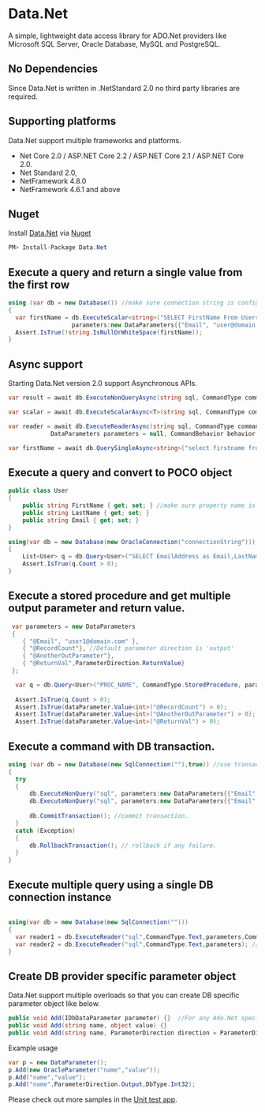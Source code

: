 # Data.Net
A simple, lightweight data access library for ADO.Net providers like Microsoft SQL Server, Oracle Database, MySQL and PostgreSQL.

## No Dependencies
Since Data.Net is written in .NetStandard 2.0 no third party libraries are required. 

## Supporting platforms
Data.Net support multiple frameworks and platforms.

*  Net Core 2.0 / ASP.NET Core 2.2 / ASP.NET Core 2.1 / ASP.NET Core 2.0.
*  Net Standard 2.0,
*  NetFramework 4.8.0
*  NetFramework 4.6.1 and above

## Nuget
Install [Data.Net](https://www.nuget.org/packages/Data.Net/) via [Nuget](https://www.nuget.org/packages/Data.Net/)
```csharp
PM> Install-Package Data.Net
```

Execute a query and return a single value from the first row
------------------------------------------------------------
```csharp
using (var db = new Database()) //make sure connection string is configured in the config file with <connectionStrings><clear/><add../></connectionStrings>
{
  var firstName = db.ExecuteScalar<string>("SELECT FirstName From Users_Test Where Email = @Email",
                  parameters:new DataParameters{{"Email", "user@domain.com" } });
  Assert.IsTrue(!string.IsNullOrWhiteSpace(firstName));
}
```
Async support
-----------------------------------------
Starting Data.Net version 2.0 support Asynchronous APIs.
```csharp
var result = await db.ExecuteNonQueryAsync(string sql, CommandType commandType = CommandType.Text, DataParameters parameters = null, CancellationToken token = default(CancellationToken));

var scalar = await db.ExecuteScalarAsync<T>(string sql, CommandType commandType = CommandType.Text, DataParameters parameters = null, CancellationToken token = default(CancellationToken));

var reader = await db.ExecuteReaderAsync(string sql, CommandType commandType = CommandType.Text,
            DataParameters parameters = null, CommandBehavior behavior = CommandBehavior.CloseConnection, CancellationToken token = default(CancellationToken));

var firstName = await db.QuerySingleAsync<string>("select firstname from users where email = '@Email', CommandType commandType = CommandType.Text, DataParameters parameters = new DataParameters {{"@Email","email@domain.com"}}, CommandBehavior behavior = CommandBehavior.CloseConnection, CancellationToken token = default(CancellationToken));
```
Execute a query and convert to POCO object
-----------------------------------------
```csharp
public class User
{
    public string FirstName { get; set; } //make sure property name is same as table column name, otherwise use alias in sql query.
    public string LastName { get; set; }
    public string Email { get; set; }
}

using(var db = new Database(new OracleConnection("connectionString")))
{
    List<User> q = db.Query<User>("SELECT EmailAddress as Email,LastName FROM Users_Test");
    Assert.IsTrue(q.Count > 0);
}
```
Execute a stored procedure and get multiple output parameter and return value.
-----------------------------------------------------------------------------
```csharp
 var parameters = new DataParameters
 {
    { "@Email", "user1@domain.com" },
    { "@RecordCount"}, //Default parameter direction is 'output'
    { "@AnotherOutParameter"},
    { "@ReturnVal",ParameterDirection.ReturnValue}
 };

  var q = db.Query<User>("PROC_NAME", CommandType.StoredProcedure, parameters);
  
  Assert.IsTrue(q.Count > 0);
  Assert.IsTrue(dataParameter.Value<int>("@RecordCount") > 0);
  Assert.IsTrue(dataParameter.Value<int>("@AnotherOutParameter") > 0);
  Assert.IsTrue(dataParameter.Value<int>("@ReturnVal") > 0);

```
Execute a command with DB transaction.
-------------------------------------
```csharp
using (var db = new Database(new SqlConnection(""),true)) //use transaction. Check overloads for IsolationLevel specific.
{
  try
  {
      db.ExecuteNonQuery("sql", parameters:new DataParameters{{"Email", "user@domain.com" } });
      db.ExecuteNonQuery("sql", parameters:new DataParameters{{"Email", "user@domain.com" } });
      
      db.CommitTransaction(); //commit transaction.
  }
  catch (Exception)
  {
      db.RollbackTransaction(); // rollback if any failure. 
  }
}
```

Execute multiple query using a single DB connection instance
------------------------------------------------------------
```csharp

using(var db = new Database(new SqlConnection("")))
{
  var reader1 = db.ExecuteReader("sql",CommandType.Text,parameters,CommandBehavior.Default);
  var reader2 = db.ExecuteReader("sql",CommandType.Text,parameters); //default behaviour is close connection
}

```
Create DB provider specific parameter object
--------------------------------------------
Data.Net support multiple overloads so that you can create DB specific parameter object like below.

```csharp
public void Add(IDbDataParameter parameter) {}  //For any Ado.Net specific provider
public void Add(string name, object value) {}
public void Add(string name, ParameterDirection direction = ParameterDirection.Output,DbType dbType = DbType.Int32, int size = 0) {}

```
Example usage

```csharp
var p = new DataParameter();
p.Add(new OracleParameter("name","value"));
p.Add("name","value");
p.Add("name",ParameterDirection.Output,DbType.Int32);
```

Please check out more samples in the [Unit test app](https://github.com/deepumi/Data.Net/tree/master/Data.Net.Test).
